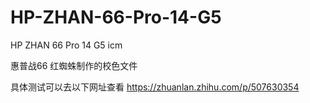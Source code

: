 # HP-ZHAN-66-Pro-14-G5
HP ZHAN 66 Pro 14 G5 icm

惠普战66 红蜘蛛制作的校色文件

具体测试可以去以下网址查看
https://zhuanlan.zhihu.com/p/507630354
